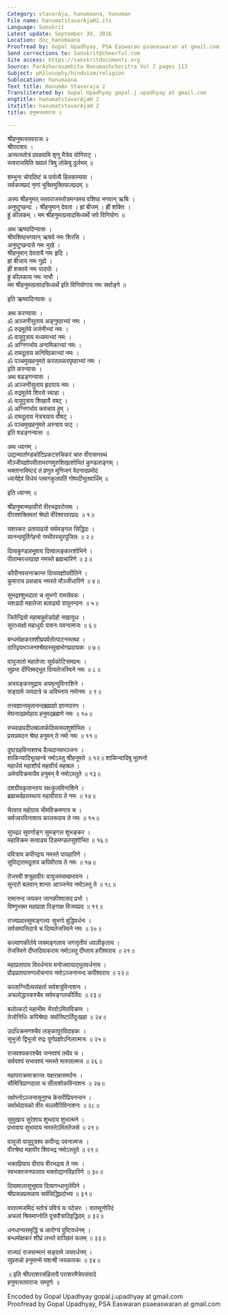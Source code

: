 ```yaml
---
Category: stavarAja, hanumaana, hanuman
File name: hanumatstavarAjaH2.itx
Language: Sanskrit
Latest update: September 30, 2016
Location: doc_hanumaana
Proofread by: Gopal Upadhyay, PSA Easwaran psaeaswaran at gmail.com
Send corrections to: Sanskrit@cheerful.com
Site access: https://sanskritdocuments.org
Source: ParAsharasamhita Hanumachcharitra Vol 2 pages 113
Subject: philosophy/hinduism/religion
Sublocation: hanumaana
Text title: HanumAn Stavaraja 2
Transliterated by: Gopal Upadhyay gopal.j.upadhyay at gmail.com
engtitle: hanumatstavarAjaH 2
itxtitle: hanumatstavarAjaH 2
title: हनुमत्स्तवराजः २

---
```

  
 श्रीहनुमत्स्तवराजः २   
श्रीपराशरः ।  
अन्यत्स्तोत्रं प्रवक्ष्यामि शृणु मैत्रेय योगिराट् ।  
स्त्वराजमिति ख्यातं त्रिषु लोकेषु दुर्लभम् ॥  
  
शम्भुना चोपदिष्टं च पार्वत्यै हितकाम्यया ।   
सर्वकामप्रदं नृणां भुक्तिमुक्तिफलप्रदम् ॥  
  
अस्य श्रीहनुमत् स्तवराजस्तोत्रमन्त्रस्य वशिष्ठ भगवान् ऋषिः ।  
अनुष्टुप्छन्दः । श्रीहनुमान् देवता । ह्रां बीजम् । ह्रीं शक्तिः ।  
ह्रूं कीलकम् । मम श्रीहनुमत्प्रसादसिध्यर्थे जपे विनियोगः ॥  
  
अथ ऋष्यादिन्यासः ।  
श्रीवशिष्ठभगवान् ऋषये नमः शिरसि ।  
अनुष्टुप्छन्दसे नमः मुखे ।  
श्रीहनुमान् देवतायै नमः हृदि ।  
ह्रां बीजाय नमः गुह्ये ।  
ह्रीं शक्तये नमः पादयोः ।  
ह्रूं कीलकाय नमः नाभौ ।  
मम श्रीहनुमत्प्रसादसिध्यर्थे इति विनियोगाय नमः सर्वाङ्गे ॥  
  
इति ऋष्यादिन्यासः ॥  
  
अथ करन्यासः ।  
ॐ अञ्जनीसुताय अङ्गुष्ठाभ्यां नमः ।  
ॐ रुद्रमूर्तये तर्जनीभ्यां नमः ।  
ॐ वायुपुत्राय मध्यमाभ्यां नमः ।  
ॐ अग्निगर्भाय अनामिकाभ्यां नमः ।  
ॐ रामदूताय कनिष्ठिकाभ्यां नमः ।  
ॐ पञ्चमुखहनुमते करतलकरपृष्ठाभ्यां नमः ।  
इति करन्यासः ।  
अथ षडङ्गन्यासः ।  
ॐ अञ्जनीसुताय हृदयाय नमः ।  
ॐ रुद्रमूर्तये शिरसे स्वाहा ।  
ॐ वायुपुत्राय शिखायै वषट् ।  
ॐ अग्निगर्भाय कवचाय हुम् ।  
ॐ रामदूताय नेत्रत्रयाय वौषट् ।  
ॐ पञ्चमुखहनुमते अस्त्राय फट् ।  
इति षडङ्गन्यासः ॥  
  
अथ ध्यानम् ।  
उद्यन्मार्ताण्डकोटिप्रकटरुचिकरं चारु वीरासनस्थं  
मौञ्जीयज्ञोपवीताभरणमुरुशिखाशोभितं कुण्डलाङ्गम् ।  
भक्तानामिष्टदं तं प्रणुत मुनिजनं वेदनादप्रमोदं  
ध्यायेद्देवं विधेयं प्लवगकुलपतिं गोष्पदीभूतवार्धिम् ॥  
  
इति ध्यानम् ॥  
  
श्रीहनुमान्महावीरो वीरभद्रवरोत्तमः ।  
वीरश्शक्तिमतां श्रेष्ठो वीरेश्वरवरप्रदः ॥ १॥  
  
यशस्करः प्रतापाढयो सर्वमङ्गल सिद्धिदः ।  
सानन्दमूर्तिर्गहनो गम्भीरस्सुरपूजितः ॥ २॥  
  
दिव्यकुण्डलभूषाय दिव्यालङ्कारशोभिने ।  
पीताम्बरधरप्राज्ञ नमस्ते ब्रह्मचारिणे ॥ ३॥  
  
कौपीनवसनाक्रान्त दिव्ययज्ञोपवीतिने ।  
कुमाराय प्रसन्नाय नमस्ते मौञ्जीधारिणे ॥ ४॥  
  
सुभद्रश्शुभदाता च सुभगो रामसेवकः ।  
यशःप्रदो महातेजा बलाढ्यो वायुनन्दनः ॥ ५॥  
  
जितेन्द्रियो महाबाहुर्वज्रदेहो नखायुधः ।  
सुराध्यक्षो महाधुर्यः पावनः पवनात्मजः ॥ ६॥  
  
बन्धमोक्षकरश्शीघ्रपर्वतोत्पाटनस्तथा ।  
दारिद्र्यभञ्जनश्श्रेष्ठस्सुखभोगप्रदायकः ॥ ७॥  
  
वायुजातो महातेजाः सूर्यकोटिसमप्रभः ।  
सुप्रभा दीप्तिमद्भूत दिव्यतेजस्विने नमः ॥ ८॥  
  
अभयङ्करमुद्राय अपमृत्युविनाशिने ।  
सङ्ग्रामे जयदात्रे च अविघ्नाय नमोनमः ॥ ९॥  
  
तत्त्वज्ञानामृतानन्दब्रह्मज्ञो ज्ञानपारगः ।  
मेघनादप्रमोहाय हनुमद्ब्रह्मणे नमः ॥ १०॥  
  
रुच्याढ्यदीप्तबालार्कदिव्यरूपशुशोभितः ।  
प्रसन्नवदन श्रेष्ठ हनुमन् ते नमो नमः ॥ ११॥  
  
दुष्टग्रहविनाशश्च दैत्यदानवभञ्जनः ।  
शाकिन्यादिभूतहन्त्रे नमोऽस्तु श्रीहनूमते ॥ १२॥ शाकिन्यादिषु भूतघ्नो  
महाधैर्य महाशौर्य महावीर्य महाबल ।  
अमेयविक्रमायैव हनुमन् वै नमोऽस्तुते ॥ १३॥  
  
दशग्रीवकृतान्ताय रक्षःकुलविनाशिने ।  
ब्रह्मचर्यव्रतस्थाय महावीराय ते नमः ॥ १४॥  
  
भैरवाय महोग्राय भीमविक्रमणाय च ।  
सर्वज्वरविनाशाय कालरूपाय ते नमः ॥ १५॥  
  
सुभद्रद सुवर्णाङ्ग सुमङ्गल शुभङ्कर ।  
महाविक्रम सत्वाढ्य दिङमण्डलसुशोभित ॥ १६॥  
  
पवित्राय कपीन्द्राय नमस्ते पापहारिणे ।  
सुविद्यरामदूताय कपिवीराय ते नमः ॥ १७॥  
  
तेजस्वी शत्रुहावीरः वायुजस्सम्प्रभावनः ।  
सुन्दरो बलवान् शान्तः आञ्जनेय नमोऽस्तु ते ॥ १८॥  
  
रामानन्द जयकर जानकीश्वासद प्रभो ।  
विष्णुभक्त महाप्राज्ञ पिङ्गाक्ष विजयप्रद ॥ १९॥  
  
राज्यप्रदस्सुमाङ्गल्यः सुभगो बुद्धिवर्धनः ।  
सर्वसम्पत्तिदात्रे च दिव्यतेजस्विने नमः ॥ २०॥  
  
कल्याणकीर्तये जयमङ्गलाय जगत्तृतीयं धवलीकृताय ।  
तेजस्विने दीप्तदिवाकराय नमोऽस्तु दीप्ताय हरीश्वराय ॥ २१॥  
  
महाप्रतापाय विवर्धनाय मनोजवायाद्भूतवर्धनाय ।  
प्रौढप्रतापारुणलोचनाय नमोऽञ्जनानन्द कपीश्वराय ॥ २२॥  
  
कालाग्निदैत्यसंहर्ता सर्वशत्रुविनाशनः ।  
अचलोद्धारकश्चैव सर्वमङ्गलकीर्तिदः ॥ २३॥  
  
बलोत्कटो महाभीमः भैरवोऽमितविक्रमः ।  
तेजोनिधिः कपिश्रेष्ठः सर्वारिष्टार्तिदुःखहा ॥ २४॥  
  
उदधिक्रमणश्चैव लङ्कापुरविदाहकः  ।  
सुभुजो द्विभूजो रुद्रः पूर्णप्रज्ञोऽनिलात्मजः ॥ २५॥  
  
राजवश्यकरश्चैव जनवश्यं तथैव च ।  
सर्ववश्यं सभावश्यं नमस्ते मारुतात्मज ॥ २६॥  
  
महापराक्रमाक्रान्तः यक्षराक्षसमर्दनः ।  
सौमित्रिप्राणदाता च सीताशोकविनाशनः ॥ २७॥  
  
रक्षोघ्नोऽञ्जनासूनुश्च केसरीप्रियनन्दन ।  
सर्वार्थदायको वीरः मल्लवैरिविनाशनः ॥ २८॥  
  
सुमुखाय सुरेशाय शुभदाय शुभात्मने ।  
प्रभावाय सुभावाय नमस्तेऽमिततेजसे ॥ २९॥  
  
वायुजो वायुपुत्रश्व कपीन्द्रः पवनात्मजः ।  
वीरश्रेष्ठ महावीर शिवभद्र नमोऽस्तुते ॥ २९॥  
  
भक्तप्रियाय वीराय वीरभद्राय ते नमः ।  
स्वभक्तजनपालाय भक्तोद्यानविहारिणे ॥ ३०॥  
  
दिव्यमालासुभूषाय दिव्यगन्धानुलेपिने ।  
श्रीप्रसन्नप्रसन्नाय सर्वसिद्धिप्रदोभव ॥ ३१॥  
  
वातात्मजमिदं स्तोत्रं पवित्रं यः पठेन्नरः । वातसूनोरिदं  
अचलां श्रियमाप्नोति पुत्रपौत्रादिवृद्धिदम् ॥ ३२॥  
  
धनधान्यसमृद्धिं च आरोग्यं पुष्टिवर्धनम् ।  
बन्धमोक्षकरं शीघ्रं लभते वाञ्छितं फलम् ॥ ३३॥  
  
राज्यदं राजसन्मानं सङ्ग्रामे जयवर्धनम् ।  
सुप्रसन्नो हनुमान्मे यशःश्री जयकारकः ॥ ३४॥  
  
॥ इति श्रीपराशरसंहितायै पराशरमैत्रेयसंवादे  
हनुमत्स्तवराजः सम्पूर्णः ॥  
  
  
Encoded by Gopal Upadhyay gopal.j.upadhyay at gmail.com  
Proofread by Gopal Upadhyay, PSA Easwaran psaeaswaran at gmail.com  
  
  
